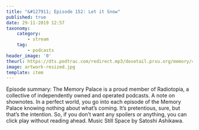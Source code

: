 ```yaml
---
title: "&#127911; Episode 152: Let it Snow"
published: true
date: 29-11-2019 12:57
taxonomy:
    category:
        - stream
    tag:
        - podcasts
header_image: '0'
theurl: https://dts.podtrac.com/redirect.mp3/dovetail.prxu.org/memory/47d5aaf7-f271-4457-99c7-7f77db34f4ba/thememorypalace.mp3
image: artwork-resized.jpg
template: item
--- 
```

Episode summary: The Memory Palace is a proud member of Radiotopia, a collective of independently owned and operated podcasts. A note on shownotes. In a perfect world, you go into each episode of the Memory Palace knowing nothing about what’s coming. It’s pretentious, sure, but that’s the intention. So, if you don’t want any spoilers or anything, you can click play without reading ahead. Music Still Space by Satoshi Ashikawa.
